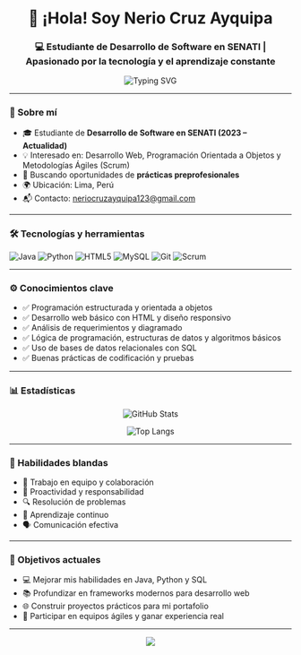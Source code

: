<h1 align="center">👋 ¡Hola! Soy Nerio Cruz Ayquipa</h1>
<h3 align="center">💻 Estudiante de Desarrollo de Software en SENATI | Apasionado por la tecnología y el aprendizaje constante</h3>

<p align="center">
  <img src="https://readme-typing-svg.herokuapp.com?font=Fira+Code&size=22&pause=1000&center=true&vCenter=true&width=750&lines=Desarrollador+en+formaci%C3%B3n;Apasionado+por+el+desarrollo+web+y+la+programaci%C3%B3n;Siempre+aprendiendo+y+mejorando+%F0%9F%9A%80" alt="Typing SVG" />
</p>

---

### 🧠 Sobre mí

- 🎓 Estudiante de **Desarrollo de Software en SENATI (2023 – Actualidad)**
- 💡 Interesado en: Desarrollo Web, Programación Orientada a Objetos y Metodologías Ágiles (Scrum)
- 🔎 Buscando oportunidades de **prácticas preprofesionales**
- 🌍 Ubicación: Lima, Perú
- 📬 Contacto: [neriocruzayquipa123@gmail.com](mailto:neriocruzayquipa123@gmail.com)

---

### 🛠️ Tecnologías y herramientas

![Java](https://img.shields.io/badge/Java-ED8B00?style=for-the-badge&logo=java&logoColor=white)
![Python](https://img.shields.io/badge/Python-3776AB?style=for-the-badge&logo=python&logoColor=white)
![HTML5](https://img.shields.io/badge/HTML5-E34F26?style=for-the-badge&logo=html5&logoColor=white)
![MySQL](https://img.shields.io/badge/MySQL-00758F?style=for-the-badge&logo=mysql&logoColor=white)
![Git](https://img.shields.io/badge/Git-F05032?style=for-the-badge&logo=git&logoColor=white)
![Scrum](https://img.shields.io/badge/Scrum-6DB33F?style=for-the-badge&logo=scrumalliance&logoColor=white)

---

### ⚙️ Conocimientos clave

- ✅ Programación estructurada y orientada a objetos
- ✅ Desarrollo web básico con HTML y diseño responsivo
- ✅ Análisis de requerimientos y diagramado
- ✅ Lógica de programación, estructuras de datos y algoritmos básicos
- ✅ Uso de bases de datos relacionales con SQL
- ✅ Buenas prácticas de codificación y pruebas

---

### 📊 Estadísticas

<p align="center">
  <img src="https://github-readme-stats.vercel.app/api?username=nerio18c&show_icons=true&theme=tokyonight&count_private=true" alt="GitHub Stats" />
</p>

<p align="center">
  <img src="https://github-readme-stats.vercel.app/api/top-langs/?username=nerio18c&layout=compact&theme=tokyonight" alt="Top Langs" />
</p>

---

### 🤝 Habilidades blandas

- 🤝 Trabajo en equipo y colaboración
- 🎯 Proactividad y responsabilidad
- 🔍 Resolución de problemas
- 🧠 Aprendizaje continuo
- 🗣️ Comunicación efectiva

---

### 🚀 Objetivos actuales

- 💻 Mejorar mis habilidades en Java, Python y SQL
- 📚 Profundizar en frameworks modernos para desarrollo web
- 🌐 Construir proyectos prácticos para mi portafolio
- 🧪 Participar en equipos ágiles y ganar experiencia real

---

<p align="center">
  <img src="https://komarev.com/ghpvc/?username=nerio18c&label=Visitas+al+perfil&color=blueviolet&style=flat" />
</p>
